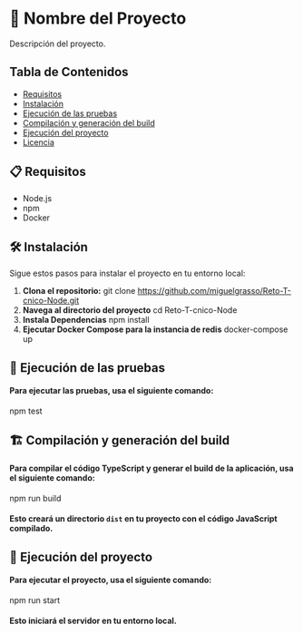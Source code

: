 # 🚀 Nombre del Proyecto

Descripción del proyecto.

## Tabla de Contenidos

- [Requisitos](#requisitos)
- [Instalación](#instalación)
- [Ejecución de las pruebas](#ejecución-de-las-pruebas)
- [Compilación y generación del build](#compilación-y-generación-del-build)
- [Ejecución del proyecto](#ejecución-del-proyecto)
- [Licencia](#licencia)

## 📋 Requisitos

- Node.js
- npm
- Docker

## 🛠️ Instalación

Sigue estos pasos para instalar el proyecto en tu entorno local:

1. **Clona el repositorio:**
   git clone https://github.com/miguelgrasso/Reto-T-cnico-Node.git
2. **Navega al directorio del proyecto**
	cd Reto-T-cnico-Node
3. **Instala Dependencias**
    npm install
4. **Ejecutar Docker Compose para la instancia de redis**
    docker-compose up

    
## 🧪 Ejecución de las pruebas
#### Para ejecutar las pruebas, usa el siguiente comando:
npm  test

## 🏗️ Compilación y generación del build

#### Para compilar el código TypeScript y generar el build de la aplicación, usa el siguiente comando:

npm  run  build

#### Esto creará un directorio `dist` en tu proyecto con el código JavaScript compilado.

## 🚀 Ejecución del proyecto

#### Para ejecutar el proyecto, usa el siguiente comando:
npm run start
####  Esto iniciará el servidor en tu entorno local.


